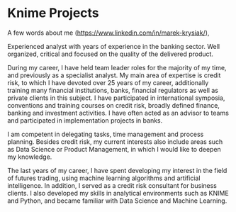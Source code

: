 # Knime Projects

A few words about me (https://www.linkedin.com/in/marek-krysiak/),

Experienced analyst with years of experience in the banking sector. Well organized, critical and focused on the quality of the delivered product. 

During my career, I have held team leader roles for the majority of my time, and previously as a specialist analyst. My main area of expertise is credit risk, to which I have devoted over 25 years of my career, additionally training many financial institutions, banks, financial regulators as well as private clients in this subject. I have participated in international symposia, conventions and training courses on credit risk, broadly defined finance, banking and investment activities. I have often acted as an advisor to teams and participated in implementation projects in banks. 

I am competent in delegating tasks, time management and process planning. Besides credit risk, my current interests also include areas such as Data Science or Product Management, in which I would like to deepen my knowledge.

The last years of my career, I have spent developing my interest in the field of futures trading, using machine learning algorithms and artificial intelligence. In addition, I served as a credit risk consultant for business clients. I also developed my skills in analytical environments such as KNIME and Python, and became familiar with Data Science and Machine Learning.
